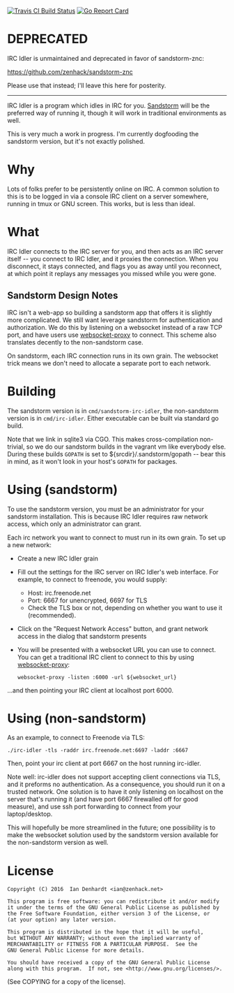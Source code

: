 [![Travis CI Build Status][ci-img]][ci]
[![Go Report Card][go-rep-img]][go-rep]

# DEPRECATED

IRC Idler is unmaintained and deprecated in favor of sandstorm-znc:

<https://github.com/zenhack/sandstorm-znc>

Please use that instead; I'll leave this here for posterity.

---

IRC Idler is a program which idles in IRC for you. [Sandstorm][1] will
be the preferred way of running it, though it will work in traditional
environments as well.

This is very much a work in progress. I'm currently dogfooding the
sandstorm version, but it's not exactly polished.

# Why

Lots of folks prefer to be persistently online on IRC. A common
solution to this is to be logged in via a console IRC client on a server
somewhere, running in tmux or GNU screen. This works, but is less than
ideal.

# What

IRC Idler connects to the IRC server for you, and then acts as an IRC
server itself -- you connect to IRC Idler, and it proxies the
connection. When you disconnect, it stays connected, and flags you as
away until you reconnect, at which point it replays any messages you
missed while you were gone.

## Sandstorm Design Notes

IRC isn't a web-app so building a sandstorm app that offers it is
slightly more complicated. We still want leverage sandstorm for
authentication and authorization. We do this by listening on a websocket
instead of a raw TCP port, and have users use [websocket-proxy][2] to
connect. This scheme also translates decently to the non-sandstorm case.

On sandstorm, each IRC connection runs in its own grain. The websocket
trick means we don't need to allocate a separate port to each network.

# Building

The sandstorm version is in `cmd/sandstorm-irc-idler`, the non-sandstorm
version is in `cmd/irc-idler`. Either executable can be built via
standard go build.

Note that we link in sqlite3 via CGO. This makes cross-compilation
non-trivial, so we do our sandstorm builds in the vagrant vm like
everybody else. During these builds `GOPATH` is set to
${srcdir}/.sandstorm/gopath -- bear this in mind, as it won't look in
your host's `GOPATH` for packages.

# Using (sandstorm)

To use the sandstorm version, you must be an administrator for your
sandstorm installation. This is because IRC Idler requires raw network
access, which only an administrator can grant.

Each irc network you want to connect to must run in its own grain. To
set up a new network:

* Create a new IRC Idler grain
* Fill out the settings for the IRC server on IRC Idler's web
  interface. For example, to connect to freenode, you would supply:
  * Host: irc.freenode.net
  * Port: 6667 for unencrypted, 6697 for TLS
  * Check the TLS box or not, depending on whether you want to use it
    (recommended).
* Click on the "Request Network Access" button, and grant network access
  in the dialog that sandstorm presents
* You will be presented with a websocket URL you can use to connect. You
  can get a traditional IRC client to connect to this by using
  [websocket-proxy][2]:

      websocket-proxy -listen :6000 -url ${websocket_url}

...and then pointing your IRC client at localhost port 6000.

# Using (non-sandstorm)

As an example, to connect to Freenode via TLS:

    ./irc-idler -tls -raddr irc.freenode.net:6697 -laddr :6667

Then, point your irc client at port 6667 on the host running irc-idler.

Note well: irc-idler does not support accepting client connections via
TLS, and it preforms no authentication. As a consequence, you should run
it on a trusted network. One solution is to have it only listening on
localhost on the server that's running it (and have port 6667 firewalled
off for good measure), and use ssh port forwarding to connect from your
laptop/desktop.

This will hopefully be more streamlined in the future; one possibility
is to make the websocket solution used by the sandstorm version
available for the non-sandstorm version as well.

# License

    Copyright (C) 2016  Ian Denhardt <ian@zenhack.net>

    This program is free software: you can redistribute it and/or modify
    it under the terms of the GNU General Public License as published by
    the Free Software Foundation, either version 3 of the License, or
    (at your option) any later version.

    This program is distributed in the hope that it will be useful,
    but WITHOUT ANY WARRANTY; without even the implied warranty of
    MERCHANTABILITY or FITNESS FOR A PARTICULAR PURPOSE.  See the
    GNU General Public License for more details.

    You should have received a copy of the GNU General Public License
    along with this program.  If not, see <http://www.gnu.org/licenses/>.

(See COPYING for a copy of the license).

[1]: https://sandstorm.io
[2]: https://github.com/zenhack/websocket-proxy
[3]: https://github.com/zenhack/go.sandstorm
[ci-img]: https://api.travis-ci.org/zenhack/irc-idler.svg?branch=master
[ci]: https://travis-ci.org/zenhack/irc-idler
[go-rep-img]: https://goreportcard.com/badge/github.com/zenhack/irc-idler
[go-rep]: https://goreportcard.com/report/github.com/zenhack/irc-idler
